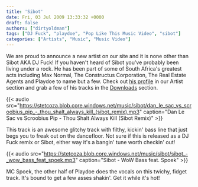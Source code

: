 ```yaml
---
title: 'Sibot'
date: Fri, 03 Jul 2009 13:33:32 +0000
draft: false
authors: ["dirtyoldman"]
tags: ["DJ Fuck", "playdoe", "Pop Like This Music Video", "sibot"]
categories: ["Artists", "Music", "Music Video"]
---
```


We are proud to announce a new artist on our site and it is none other than Sibot AKA DJ Fuck! If you haven't heard of Sibot you've probably been living under a rock. He has been part of some of South Africa's greatest acts including Max Normal, The Constructus Corporation, The Real Estate Agents and Playdoe to name but a few. Check out [his profile](/artists/Sibot) in our Artist section and grab a few of his tracks in the [Downloads](/downloads/#sibot) section.

{{< audio
    src="https://stetcoza.blob.core.windows.net/music/sibot/dan_le_sac_vs_scroobius_pip_-_thou_shalt_always_kill_(sibot_remix).mp3"
    caption="Dan Le Sac vs Scroobius Pip - Thou Shalt Always Kill (Sibot Remix)" >}}

This track is an awesome glitchy track with filthy, kickin' bass line that just begs you to freak out on the dancefloor. Not sure if this is released as a DJ Fuck remix or Sibot, either way it's a bangin' tune worth checkin' out!

{{< audio
    src="https://stetcoza.blob.core.windows.net/music/sibot/sibot_-_wow_bass_feat_spoek.mp3"
    caption="Sibot - WoW Bass feat. Spoek" >}}

MC Spoek, the other half of Playdoe does the vocals on this twichy, fidget track. It's bound to get a few asses shakin'. Get it while it's hot!